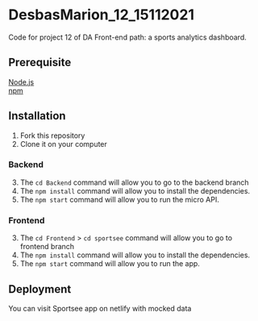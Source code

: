 # DesbasMarion_12_15112021
Code for project 12 of DA Front-end path: a sports analytics dashboard.
## Prerequisite
[Node.js](https://nodejs.org/fr/)\
[npm](https://www.npmjs.com/)
## Installation
1. Fork this repository 
2. Clone it on your computer 
### Backend 
3. The `cd Backend` command will allow you to go to the backend branch
4. The `npm install` command will allow you to install the dependencies.
5. The `npm start` command will allow you to run the micro API.
### Frontend
3. The `cd Frontend` > `cd sportsee` command will allow you to go to frontend branch
3. The `npm install` command will allow you to install the dependencies.
4. The `npm start` command will allow you to run the app.
## Deployment
You can visit Sportsee app on netlify with mocked data
